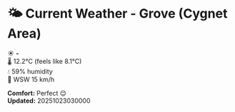 # 🌤️ Current Weather - Grove (Cygnet Area)

☀️ **-**  
🌡️ 12.2°C (feels like 8.1°C)  
💧 59% humidity  
💨 WSW 15 km/h  

**Comfort:** Perfect 😌  
**Updated:** 20251023030000
